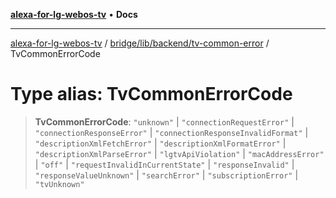 [**alexa-for-lg-webos-tv**](../../../../../README.md) • **Docs**

***

[alexa-for-lg-webos-tv](../../../../../modules.md) / [bridge/lib/backend/tv-common-error](../README.md) / TvCommonErrorCode

# Type alias: TvCommonErrorCode

> **TvCommonErrorCode**: `"unknown"` \| `"connectionRequestError"` \| `"connectionResponseError"` \| `"connectionResponseInvalidFormat"` \| `"descriptionXmlFetchError"` \| `"descriptionXmlFormatError"` \| `"descriptionXmlParseError"` \| `"lgtvApiViolation"` \| `"macAddressError"` \| `"off"` \| `"requestInvalidInCurrentState"` \| `"responseInvalid"` \| `"responseValueUnknown"` \| `"searchError"` \| `"subscriptionError"` \| `"tvUnknown"`
